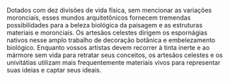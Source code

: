 ﻿Dotados com dez divisões de vida física, sem mencionar as variações moronciais, esses mundos arquitetônicos fornecem tremendas possibilidades para a beleza biológica da paisagem e  as estruturas materiais e moronciais. Os artesãos celestes dirigem os espornágias nativos nesse amplo trabalho de decoração botânica e embelezamento biológico. Enquanto vossos artistas devem recorrer à tinta inerte e ao mármore sem vida para retratar seus conceitos, os artesãos celestes e os univitátias utilizam mais frequentemente materiais vivos para representar suas ideias e captar seus ideais.